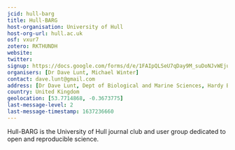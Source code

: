 ```yaml
---
jcid: hull-barg
title: Hull-BARG
host-organisation: University of Hull
host-org-url: hull.ac.uk
osf: vxur7
zotero: RKTHUNDH
website: 
twitter: 
signup: https://docs.google.com/forms/d/e/1FAIpQLSeU7qDay9M_suDoNJvWEjuCAZwQzM1haNahqE9NGY9Cc1En3A/viewform
organisers: [Dr Dave Lunt, Michael Winter]
contact: dave.lunt@gmail.com
address: [Dr Dave Lunt, Dept of Biological and Marine Sciences, Hardy Building, University of Hull, HULL, HU6 7RX]
country: United Kingdom
geolocation: [53.7714868, -0.3673775]
last-message-level: 2
last-message-timestamp: 1637236660
---
```


Hull-BARG is the University of Hull journal club and user group dedicated to open and reproducible science.
